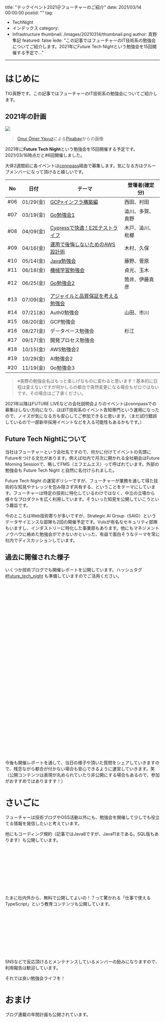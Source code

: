 title: "テックイベント2021＠フューチャーのご紹介"
date: 2021/03/14 00:00:00
postid: ""
tag:
  - TechNight
  - インデックス
category:
  - Infrastructure
thumbnail: /images/20210314/thumbnail.png
author: 真野隼記
featured: false
lede: "この記事ではフューチャーのIT技術系の勉強会についてご紹介します。2021年にFuture Tech Nightという勉強会を15回開催する予定で..."
---
# はじめに

TIG真野です。この記事ではフューチャーのIT技術系の勉強会についてご紹介します。

## 2021年の計画

<img src="/images/20210314/space-1951858_1280.png" loading="lazy">

> <a href="https://pixabay.com/ja/users/onuromeryavuz-4180408/?utm_source=link-attribution&amp;utm_medium=referral&amp;utm_campaign=image&amp;utm_content=1951858">Onur Ömer Yavuz</a>による<a href="https://pixabay.com/ja/?utm_source=link-attribution&amp;utm_medium=referral&amp;utm_campaign=image&amp;utm_content=1951858">Pixabay</a>からの画像

2021年に**Future Tech Night**という勉強会を15回開催する予定です。2021/03/16時点だと#6回開催しました。

大体2週間前に各イベントは[connpass](https://future.connpass.com/)経由で募集します。気になる方はグループメンバーになって頂けると嬉しいです。

| No  | 日付      | テーマ                  | 登壇者(確定分)                |
|-----|-----------|-------------------------|------------------------------|
| #06 | 01/29(金) | [GCP×インフラ構築編](https://future.connpass.com/event/201478/)  | 西田、村田      |
| #07 | 03/19(金) | [Go勉強会1](https://future.connpass.com/event/206387/)  | 澁川、多賀、真野         |
| #08 | 04/09(金) | [Cypressで快適！E2Eテストライフ](https://future.connpass.com/event/208056/) | 木戸、澁川、枇榔 |
| #09 | 04/16(金) | [運用で後悔しないためのAWS設計術](https://future.connpass.com/event/209778/)              | 木村、久保           |
| #10 | 05/14(金) | [Java勉強会](https://future.connpass.com/event/211765/)  | 藤野、菅原           |
| #11 | 06/18(金) | [ 機械学習勉強会](https://future.connpass.com/event/215117/)    | 貞光、玉木           |
| #12 | 06/25(金) | [Go勉強会2](https://future.connpass.com/event/216081/)      | 筒井、伊藤真彦                |
| #13 | 07/09(金) | [アジャイルと品質保証を考える勉強会](https://future.connpass.com/event/217290/)   |                    |
| #14 | 07/21(水) | Auth0勉強会             | 山田、市川           |
| #15 | 08/20(金) | GCP勉強会　             | 　                           |
| #16 | 08/27(金) | データベース勉強会       | 杉江                  |
| #17 | 09/17(金) | 開発プロセス勉強会       | 　                           |
| #18 | 10/15(金) | AWS勉強会2              | 　                           |
| #19 | 10/29(金) | AI勉強会2               | 　                           |
| #20 | 11/19(金) | Go勉強会3               | 　                           |

> ※実際の勉強会名はもっと楽しげなものに変わると思います！基本的に日程は変えないですが何かしらの都合で突然変更になる場合もゼロではないです。その場合はご了承ください。

2021年以降はFUTURE LIVEなどの会社説明会よりのイベントはconnpassでの募集はしない方向になり、ほぼIT技術系のイベント告知専門という運用になったので、ノイズが気になる方も安心してご参加できると思います。（まだ試行錯誤しているので一部新卒採用イベントなどを入る可能性もあるかもです。）


## Future Tech Nightについて

当社はフューチャーという会社名ですので、何かに付けてイベントの先頭にFutureをつける文化があります。例えば社内で月次に開かれる全社朝会はFuture Morning Sessionで、略してFMS（エフエムエス）って呼ばれています。外部の勉強会も Future Tech Night と自然に名付けられました。

Future Tech Night の運営ポリシーですが、フューチャーが業務を通して得た技術的な知見やナレッジを包み隠さず共有する、ということをテーマにしています。フューチャーは特定の技術に特化しているわけではなく、中立の立場から様々なプロダクトを広く利用しています。そういった知見を公開していこうという趣旨です。

今のところはWeb技術寄りが多いですが、Strategic AI Group（SAIG）というデータサイエンスな部隊も2回の開催予定です。Vulsが有名なセキュリティ部隊もいますし、インダストリーに特化した事業部もあります。他にもマネジメントノウハウに絡めた勉強会ができないかといった、有益で面白そうなテーマを常に社内でディスカッションしています。

## 過去に開催された様子

いくつか技術ブログでも開催レポートを公開しています。ハッシュタグ [#future_tech_night](https://twitter.com/search?q=%23future_tech_night) も準備していますのでご活用ください。

<div class="iframely-embed"><div class="iframely-responsive" style="height: 140px; padding-bottom: 0;"><a href="https://future-architect.github.io/articles/20210128/index.html" data-iframely-url="//cdn.iframe.ly/Bk93w9x?iframe=card-small"></a></div></div>

<div class="iframely-embed"><div class="iframely-responsive" style="height: 140px; padding-bottom: 0;"><a href="https://future-architect.github.io/articles/20200925/index.html" data-iframely-url="//cdn.iframe.ly/YpB7olh?iframe=card-small"></a></div></div>


<div class="iframely-embed"><div class="iframely-responsive" style="height: 140px; padding-bottom: 0;"><a href="https://future-architect.github.io/articles/20201228/index.html" data-iframely-url="//cdn.iframe.ly/RWuBJfe?iframe=card-small"></a></div></div>

<div class="iframely-embed"><div class="iframely-responsive" style="height: 140px; padding-bottom: 0;"><a href="https://future-architect.github.io/articles/20210306/index.html" data-iframely-url="//cdn.iframe.ly/eMzQMKM?iframe=card-small"></a></div>

今後も開催レポートを通して、当日の様子や頂いた質問をシェアしていきますので、残念ながら都合が付かない場合も安心できるように運営していきます。笑　（公開コンテンツは表現が丸められていたり非公開にする場合もあるので、参加がおすすめではありますす！）

# さいごに

フューチャーは技術ブログやOSS活動以外にも、勉強会を開催して少しでも役立てる情報を発信したいと考えています。

他にもコーディング規約（記事ではJava8ですが、Java11まである。SQL版もあります）も公開しています。

<div class="iframely-embed"><div class="iframely-responsive" style="height: 140px; padding-bottom: 0;"><a href="https://future-architect.github.io/articles/20160902/index.html" data-iframely-url="//cdn.iframe.ly/BeHBTMM"></a></div></div>


たまに社内外から、無料で公開してよいの！？って驚かれる「仕事で使えるTypeScript」という教育コンテンツも公開しています。

<div class="iframely-embed"><div class="iframely-responsive" style="height: 140px; padding-bottom: 0;"><a href="https://future-architect.github.io/articles/20190612/index.html" data-iframely-url="//cdn.iframe.ly/gC0UEQX?iframe=card-small"></a></div></div>


SNSなどで反応頂けるとメンテナンスしているメンバーの励みになりますので、利用報告は歓迎しています。

それでは良い勉強会ライフを！


# おまけ

ブログ連載の年間計画も公開されています。

<div class="iframely-embed"><div class="iframely-responsive" style="height: 140px; padding-bottom: 0;"><a href="https://future-architect.github.io/articles/20210112/index.html" data-iframely-url="//cdn.iframe.ly/P7BPs3C?iframe=card-small"></a></div></div>

<script async src="//cdn.iframe.ly/embed.js" charset="utf-8"></script>
